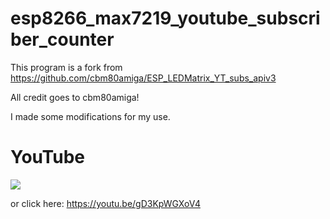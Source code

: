# esp8266_max7219_youtube_subscriber_counter

This program is a fork from https://github.com/cbm80amiga/ESP_LEDMatrix_YT_subs_apiv3

All credit goes to cbm80amiga!

I made some modifications for my use.

# YouTube



[![](https://img.youtube.com/vi/gD3KpWGXoV4&feature=youtu.be/0.jpg)](https://www.youtube.com/watch?v=gD3KpWGXoV4&feature=youtu.be)

or click here:
https://youtu.be/gD3KpWGXoV4

